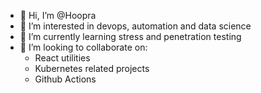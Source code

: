 - 👋 Hi, I’m @Hoopra
- 👀 I’m interested in devops, automation and data science
- 🌱 I’m currently learning stress and penetration testing
- 💞️ I’m looking to collaborate on:
  - React utilities
  - Kubernetes related projects
  - Github Actions

<!---
Hoopra/Hoopra is a ✨ special ✨ repository because its `README.md` (this file) appears on your GitHub profile.
You can click the Preview link to take a look at your changes.
--->
